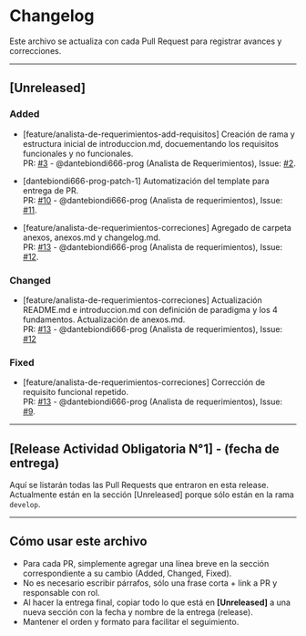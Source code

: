 # Changelog

Este archivo se actualiza con cada Pull Request para registrar avances y correcciones.

---

## [Unreleased]

### Added
- [feature/analista-de-requerimientos-add-requisitos] Creación de rama y estructura inicial de introduccion.md, docuementando los requisitos funcionales y no funcionales.  
  PR: [#3](https://github.com/facundohernanrodriguez/UCES-DOO-Grupo1/pull/3) - @dantebiondi666-prog (Analista de Requerimientos), Issue: [#2](https://github.com/facundohernanrodriguez/UCES-DOO-Grupo1/issues/2).

- [dantebiondi666-prog-patch-1] Automatización del template para entrega de PR.  
  PR: [#10](https://github.com/facundohernanrodriguez/UCES-DOO-Grupo1/pull/10) - @dantebiondi666-prog (Analista de requerimientos), Issue: [#11](https://github.com/facundohernanrodriguez/UCES-DOO-Grupo1/issues/11).

- [feature/analista-de-requerimientos-correciones] Agregado de carpeta anexos, anexos.md y changelog.md.  
  PR: [#13](https://github.com/facundohernanrodriguez/UCES-DOO-Grupo1/pull/13) - @dantebiondi666-prog (Analista de requerimientos), Issue: [#12](https://github.com/facundohernanrodriguez/UCES-DOO-Grupo1/issues/12).
  

### Changed
- [feature/analista-de-requerimientos-correciones] Actualización README.md e introduccion.md con definición de paradigma y los 4 fundamentos. Actualización de anexos.md.  
  PR: [#13](https://github.com/facundohernanrodriguez/UCES-DOO-Grupo1/pull/13) - @dantebiondi666-prog (Analista de requerimientos), Issue: [#12](https://github.com/facundohernanrodriguez/UCES-DOO-Grupo1/issues/12)

### Fixed
- [feature/analista-de-requerimientos-correciones] Corrección de requisito funcional repetido.  
  PR: [#13](https://github.com/facundohernanrodriguez/UCES-DOO-Grupo1/pull/13) - @dantebiondi666-prog (Analista de requerimientos), Issue: [#9](https://github.com/facundohernanrodriguez/UCES-DOO-Grupo1/issues/9).

---

## [Release Actividad Obligatoria N°1] - (fecha de entrega)

Aquí se listarán todas las Pull Requests que entraron en esta release.  
Actualmente están en la sección [Unreleased] porque sólo están en la rama `develop`.

---

## Cómo usar este archivo

- Para cada PR, simplemente agregar una línea breve en la sección correspondiente a su cambio (Added, Changed, Fixed).  
- No es necesario escribir párrafos, sólo una frase corta + link a PR y responsable con rol.  
- Al hacer la entrega final, copiar todo lo que está en **[Unreleased]** a una nueva sección con la fecha y nombre de la entrega (release).  
- Mantener el orden y formato para facilitar el seguimiento.